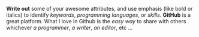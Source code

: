 **Write out** some of your awesome attributes, and use emphasis (like bold or italics) to identify *keywords*, *programming languages*, or *skills*.
**GitHub** is a great platform. What I love in Github is the *easy way* to share with others whichever *a programmer*, *a writer*, *an editor*, etc ...
